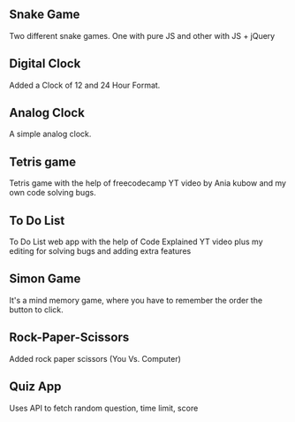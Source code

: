 ## Snake Game
Two different snake games. One with pure JS and other with JS + jQuery
## Digital Clock
Added a Clock of 12 and 24 Hour Format.
## Analog Clock
A simple analog clock.
## Tetris game
Tetris game with the help of freecodecamp YT video by Ania kubow and my own code solving bugs.
## To Do List
To Do List web app with the help of Code Explained YT video plus my editing for solving bugs and adding extra features
## Simon Game
It's a mind memory game, where you have to remember the order the button to click.
## Rock-Paper-Scissors
Added rock paper scissors (You Vs. Computer)
## Quiz App
Uses API to fetch random question, time limit, score
